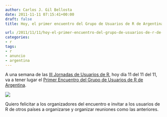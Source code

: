 ```yaml
---
author: Carlos J. Gil Bellosta
date: 2011-11-11 07:15:41+00:00
draft: false
title: Hoy, el primer encuentro del Grupo de Usuarios de R de Argentina

url: /2011/11/11/hoy-el-primer-encuentro-del-grupo-de-usuarios-de-r-de-argentina/
categories:
- r
tags:
- r
- anuncio
- argentina
---
```


A una semana de las [III Jornadas de Usuarios de R](http://www.usar.org), hoy día 11 del 11 del 11, va a tener lugar el [Primer Encuentro del Grupo de Usuarios de R de Argentina](http://ar.i314.com.ar/).

[![](/wp-uploads/2011/11/aR-logo.jpg)
](/wp-uploads/2011/11/aR-logo.jpg)

Quiero felicitar a los organizadores del encuentro e invitar a los usuarios de R de otros países a organizarse y organizar reuniones como las anteriores.
